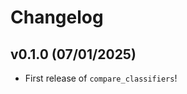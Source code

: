 # Changelog

<!--next-version-placeholder-->

## v0.1.0 (07/01/2025)

- First release of `compare_classifiers`!